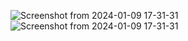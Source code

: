 ![Screenshot from 2024-01-09 17-31-31](https://github.com/Mbaliii/Web_Designs/assets/124290369/bf348935-20b3-4e83-9e01-0530728f27f0)
![Screenshot from 2024-01-09 17-31-31](https://github.com/Mbaliii/Web_Designs/assets/124290369/51e27856-227a-4aa1-9eee-3ebb07854cc8)

